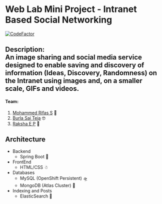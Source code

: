 # Web Lab Mini Project - Intranet Based Social Networking
[![CodeFactor](https://www.codefactor.io/repository/github/rifasm/web-lab-mini-project/badge)](https://www.codefactor.io/repository/github/rifasm/web-lab-mini-project)

Description:\
An image sharing and social media service designed to enable saving and discovery of information (Ideas, Discovery, Randomness) on the Intranet using images and, on a smaller scale, GIFs and videos.
---
#### Team:
1. [Mohammed Rifas S](https://github.com/RifasM) 🤯
2. [Burla Sai Teja](https://github.com/BurlaSaiTeja) 🤓
3. [Raksha E P](https://github.com/RakshaEP) 🤣

## Architecture
- Backend
    - Spring Boot 🚀
- FrontEnd
    - HTML/CSS ☃
- Databases
    - MySQL (OpenShift Persistent) 🛸
    - MongoDB (Atlas Cluster) 🧲
- Indexing and Posts
    - ElasticSearch 👻
  